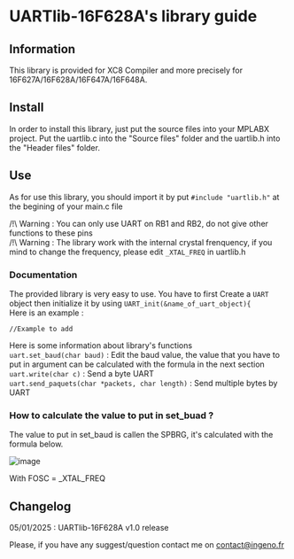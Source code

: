 # UARTlib-16F628A's library guide
## Information 
This library is provided for XC8 Compiler and more precisely for 16F627A/16F628A/16F647A/16F648A.

## Install
In order to install this library, just put the source files into your MPLABX project.
Put the uartlib.c into the "Source files" folder and the uartlib.h into the "Header files" folder.

## Use 
As for use this library, you should import it by put `#include "uartlib.h"` at the begining of your main.c file  

/!\ Warning : You can only use UART on RB1 and RB2, do not give other functions to these pins  
/!\ Warning : The library work with the internal crystal frenquency, if you mind to change the frequency, please edit `_XTAL_FREQ` in uartlib.h  

### Documentation
The provided library is very easy to use. You have to first Create a `UART` object then initialize it by using `UART_init(&name_of_uart_object){`  
Here is an example :  
```
//Example to add
```
Here is some information about library's functions  
`uart.set_baud(char baud)` : Edit the baud value, the value that you have to put in argument can be calculated with the formula in the next section  
`uart.write(char c)` : Send a byte UART   
`uart.send_paquets(char *packets, char length)` : Send multiple bytes by UART  

### How to calculate the value to put in set_buad ?

The value to put in set_baud is callen the SPBRG, it's calculated with the formula below.  
  
![image](https://github.com/user-attachments/assets/726b9034-6326-40e9-97b6-61b29b23a28d)  

With FOSC = _XTAL_FREQ

## Changelog

05/01/2025 : UARTlib-16F628A  v1.0 release

Please, if you have any suggest/question contact me on contact@ingeno.fr
